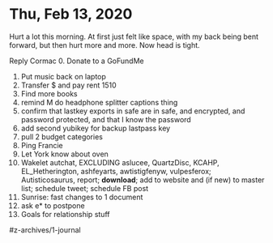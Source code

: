 # Thu, Feb 13, 2020

Hurt a lot this morning. At first just felt like space, with my back being bent forward, but then hurt more and more. Now head is tight.



Reply Cormac
0. Donate to a GoFundMe
1. Put music back on laptop
2. Transfer $ and pay rent 1510
3. Find more books
4. remind M do headphone splitter captions thing
5. confirm that lastkey exports in safe are in safe, and encrypted, and password protected, and that I know the password
6. add second yubikey for backup lastpass key
7. pull 2 budget categories
8. Ping Francie
9. Let York know about oven
10. Wakelet autchat, EXCLUDING aslucee, QuartzDisc, KCAHP, EL_Hetherington, ashfeyarts, awtistigfenyw, vulpesferox; Autisticosaurus, report; **download**; add to website and (if new) to master list; schedule tweet; schedule FB post
11. Sunrise: fast changes to 1 document
12. ask e* to postpone
13. Goals for relationship stuff

#z-archives/1-journal